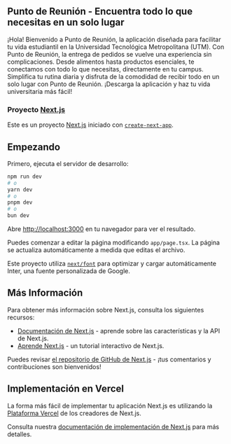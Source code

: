 ## Punto de Reunión - Encuentra todo lo que necesitas en un solo lugar

¡Hola! Bienvenido a Punto de Reunión, la aplicación diseñada para facilitar tu vida estudiantil en la Universidad Tecnológica Metropolitana (UTM). Con Punto de Reunión, la entrega de pedidos se vuelve una experiencia sin complicaciones. Desde alimentos hasta productos esenciales, te conectamos con todo lo que necesitas, directamente en tu campus. Simplifica tu rutina diaria y disfruta de la comodidad de recibir todo en un solo lugar con Punto de Reunión. ¡Descarga la aplicación y haz tu vida universitaria más fácil!

### Proyecto [Next.js](https://nextjs.org/) 

Este es un proyecto [Next.js](https://nextjs.org/) iniciado con [`create-next-app`](https://github.com/vercel/next.js/tree/canary/packages/create-next-app).

## Empezando

Primero, ejecuta el servidor de desarrollo:

```bash
npm run dev
# o
yarn dev
# o
pnpm dev
# o
bun dev
```

Abre [http://localhost:3000](http://localhost:3000) en tu navegador para ver el resultado.

Puedes comenzar a editar la página modificando `app/page.tsx`. La página se actualiza automáticamente a medida que editas el archivo.

Este proyecto utiliza [`next/font`](https://nextjs.org/docs/basic-features/font-optimization) para optimizar y cargar automáticamente Inter, una fuente personalizada de Google.

## Más Información

Para obtener más información sobre Next.js, consulta los siguientes recursos:

- [Documentación de Next.js](https://nextjs.org/docs) - aprende sobre las características y la API de Next.js.
- [Aprende Next.js](https://nextjs.org/learn) - un tutorial interactivo de Next.js.

Puedes revisar [el repositorio de GitHub de Next.js](https://github.com/vercel/next.js/) - ¡tus comentarios y contribuciones son bienvenidos!

## Implementación en Vercel

La forma más fácil de implementar tu aplicación Next.js es utilizando la [Plataforma Vercel](https://vercel.com/new?utm_medium=default-template&filter=next.js&utm_source=create-next-app&utm_campaign=create-next-app-readme) de los creadores de Next.js.

Consulta nuestra [documentación de implementación de Next.js](https://nextjs.org/docs/deployment) para más detalles.
